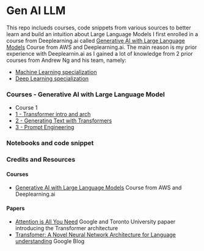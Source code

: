 # Gen AI LLM

This repo inclueds courses, code snippets from various sources to better learn and build an intuition about Large Language Models
I first enrolled in a course from Deeplearning.ai called [Generative AI with Large Language Models](https://www.coursera.org/learn/generative-ai-with-llms) Course from AWS and Deeplearning.ai.
The main reason is my prior experience with Deeplearnin.ai as I gained a lot of knowledge from 2 prior courses from Andrew Ng and his team, namely: 
 - [Machine Learning specialization](https://www.deeplearning.ai/courses/machine-learning-specialization/)
 - [Deep Learning specialization](https://www.deeplearning.ai/courses/deep-learning-specialization/)

### Courses - Generative AI with Large Language Model
 - Course 1
  - [1 - Transformer intro and arch](genai-with-llm-course/course1/1_transformer_intro_arch.md)
  - [2 - Generating Text with Transformers](genai-with-llm-course/course1/2_text_generation_transformer.md)
  - [3 - Prompt Engineering](genai-with-llm-course/course1/3_prompt_engineering.md)





### Notebooks and code snippet

### Credits and Resources
#### Courses
 - [Generative AI with Large Language Models](https://www.coursera.org/learn/generative-ai-with-llms) Course from AWS and Deeplearning.ai

#### Papers
 - [Attention is All You Need](https://arxiv.org/abs/1706.03762) Google and Toronto University papaer introducing the Transformer architecture
 - [Transfomer: A Novel Neural Network Architecture for Language understanding](https://blog.research.google/2017/08/transformer-novel-neural-network.html) Google Blog
